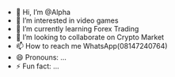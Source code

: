 - 👋 Hi, I’m @Alpha
- 👀 I’m interested in video games
- 🌱 I’m currently learning Forex Trading
- 💞️ I’m looking to collaborate on Crypto Market
- 📫 How to reach me WhatsApp(08147240764)
- 😄 Pronouns: ...
- ⚡ Fun fact: ...

<!---
Alpha27652/Alpha27652 is a ✨ special ✨ repository because its `README.md` (this file) appears on your GitHub profile.
You can click the Preview link to take a look at your changes.
--->
